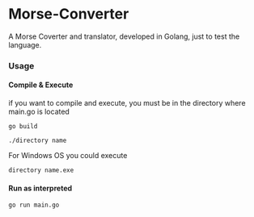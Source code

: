 # Morse-Converter
A Morse Coverter and translator,  developed in Golang, just to test the language.
### Usage
#### Compile & Execute
if you want to compile and execute, you must be in the directory where main.go is located
```
go build
```
```
./directory name
```
For Windows OS you could execute
```
directory name.exe
```
#### Run as interpreted

```
go run main.go
```

